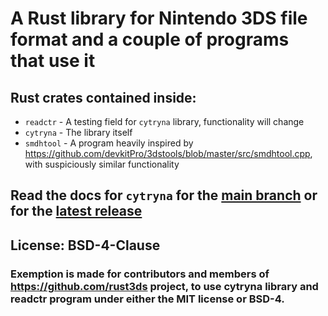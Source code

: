 # A Rust library for Nintendo 3DS file format and a couple of programs that use it


## Rust crates contained inside:
- `readctr` - A testing field for `cytryna` library, functionality will change
- `cytryna` - The library itself
- `smdhtool` - A program heavily inspired by https://github.com/devkitPro/3dstools/blob/master/src/smdhtool.cpp, with suspiciously similar functionality

## Read the docs for `cytryna` for the [main branch](https://maccraft123.github.io/cytryna/cytryna/index.html) or for the [latest release](https://docs.rs/cytryna/latest/cytryna/)

## License: BSD-4-Clause
### Exemption is made for contributors and members of https://github.com/rust3ds project, to use cytryna library and readctr program under either the MIT license or BSD-4.
